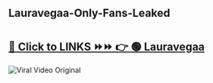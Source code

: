 
 ## Lauravegaa-Only-Fans-Leaked

# <h2><a href="https://clipsfans.com/Lauravegaa&ref=git">🔗 Click to LINKS ⏩⏩ 👉 🟢 Lauravegaa </a></h2>

<a href="https://clipsfans.com/Lauravegaa&ref=git" rel="nofollow" data-target="animated-image.originalLink"><img src="https://i.ibb.co.com/xMMVF88/686577567.gif" alt="Viral Video Original" style="max-width: 100%; display: inline-block;" data-target="animated-image.originalImage"></a>
